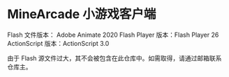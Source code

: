 # MineArcade 小游戏客户端

Flash 文件版本： Adobe Animate 2020
Flash Player 版本：Flash Player 26
ActionScript 版本：ActionScript 3.0

由于 Flash 源文件过大，其不会被包含在此仓库中。如需取得，请通过邮箱联系仓库主。